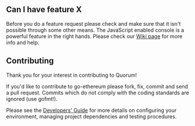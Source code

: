 ## Can I have feature X

Before you do a feature request please check and make sure that it isn't possible
through some other means. The JavaScript enabled console is a powerful feature
in the right hands. Please check our [Wiki page](https://github.com/ethereum/go-ethereum/wiki) for more info
and help.

## Contributing
Thank you for your interest in contributing to Quorum!

If you'd like to contribute to go-ethereum please fork, fix, commit and
send a pull request. Commits which do not comply with the coding standards
are ignored (use gofmt!).

Please see the [Developers' Guide](https://github.com/ethereum/go-ethereum/wiki/Developers'-Guide)
for more details on configuring your environment, managing project dependencies
and testing procedures.
